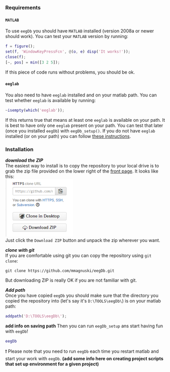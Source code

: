 ### Requirements
#### **`MATLAB`**

To use `eegDb` you should have `MATLAB` installed (version 2008a or newer should work). You can test your `MATLAB` version by running:
```matlab
f = figure();
set(f, 'WindowKeyPressFcn', @(o, e) disp('It works!'));
close(f);
[~, pos] = min([3 2 5]);
```
If this piece of code runs without problems, you should be ok.

#### **`eeglab`**

You also need to have `eeglab` installed and on your matlab path. You can test whether `eeglab` is available by running:
```matlab
~isempty(which('eeglab'));
```
If this returns true that means at least one `eeglab` is available on your path. It is best to have only one `eeglab` present on your path. You can test that later (once you installed `eegDb`) with `eegDb_setup()`.
If you do not have `eeglab` installed (or on your path) you can follow [these instructions](http://sccn.ucsd.edu/eeglab/downloadtoolbox.html). 

### Installation
***download the ZIP***  
The easiest way to install is to copy the repository to your local drive is to grab the zip file provided on the lower right of the [front page](https://github.com/mmagnuski/eegDb). It looks like this:  
![downloadbutton](install01.PNG)  
Just click the `Download ZIP` button and unpack the zip wherever you want.  

***clone with git***  
If you are comfortable using git you can copy the repository using `git clone`:
```git
git clone https://github.com/mmagnuski/eegDb.git
```
But downloading ZIP is really OK if you are not familiar with git.

***Add path***  
Once you have copied `eegDb` you should make sure that the directory you copied the repository into (let's say it's `D:\TOOLS\eegDb\`) is on your matlab path:
```matlab
addpath('D:\TOOLS\eegDb\');
```
**add info on saving path** Then you can run `eegDb_setup` ans start having fun with `eegDb`!
```matlab
eegDb
```
:exclamation: Please note that you need to run `eegDb` each time you restart matlab and start your work with `eegDb`. **(add some info here on creating project scripts that set up environment for a given project)**
